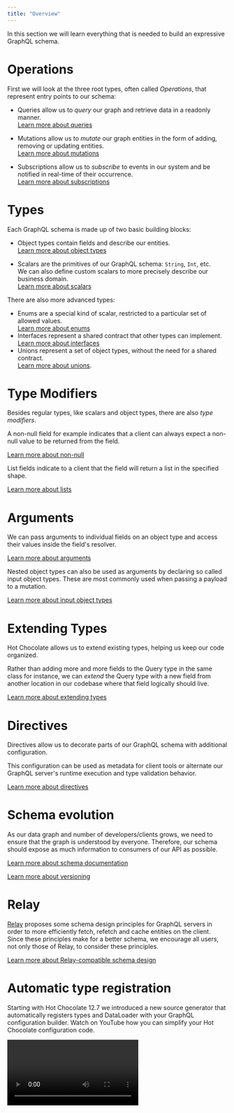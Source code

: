 ```yaml
---
title: "Overview"
---
```


In this section we will learn everything that is needed to build an expressive GraphQL schema.

# Operations

First we will look at the three root types, often called _Operations_, that represent entry points to our schema:

- Queries allow us to _query_ our graph and retrieve data in a readonly manner.<br />[Learn more about queries](/docs/hotchocolate/v16/defining-a-schema/queries)

- Mutations allow us to _mutate_ our graph entities in the form of adding, removing or updating entities.<br />[Learn more about mutations](/docs/hotchocolate/v16/defining-a-schema/mutations)

- Subscriptions allow us to _subscribe_ to events in our system and be notified in real-time of their occurrence.<br />[Learn more about subscriptions](/docs/hotchocolate/v16/defining-a-schema/subscriptions)

# Types

Each GraphQL schema is made up of two basic building blocks:

- Object types contain fields and describe our entities.<br />[Learn more about object types](/docs/hotchocolate/v16/defining-a-schema/object-types)

- Scalars are the primitives of our GraphQL schema: `String`, `Int`, etc.<br />We can also define custom scalars to more precisely describe our business domain.<br />[Learn more about scalars](/docs/hotchocolate/v16/defining-a-schema/scalars)

There are also more advanced types:

- Enums are a special kind of scalar, restricted to a particular set of allowed values.<br />[Learn more about enums](/docs/hotchocolate/v16/defining-a-schema/enums)
- Interfaces represent a shared contract that other types can implement.<br />[Learn more about interfaces](/docs/hotchocolate/v16/defining-a-schema/interfaces)
- Unions represent a set of object types, without the need for a shared contract.<br />[Learn more about unions](/docs/hotchocolate/v16/defining-a-schema/unions).

# Type Modifiers

Besides regular types, like scalars and object types, there are also _type modifiers_.

A non-null field for example indicates that a client can always expect a non-null value to be returned from the field.

[Learn more about non-null](/docs/hotchocolate/v16/defining-a-schema/non-null)

List fields indicate to a client that the field will return a list in the specified shape.

[Learn more about lists](/docs/hotchocolate/v16/defining-a-schema/lists)

# Arguments

We can pass arguments to individual fields on an object type and access their values inside the field's resolver.

[Learn more about arguments](/docs/hotchocolate/v16/defining-a-schema/arguments)

Nested object types can also be used as arguments by declaring so called input object types. These are most commonly used when passing a payload to a mutation.

[Learn more about input object types](/docs/hotchocolate/v16/defining-a-schema/input-object-types)

# Extending Types

Hot Chocolate allows us to extend existing types, helping us keep our code organized.

Rather than adding more and more fields to the Query type in the same class for instance, we can _extend_ the Query type with a new field from another location in our codebase where that field logically should live.

[Learn more about extending types](/docs/hotchocolate/v16/defining-a-schema/extending-types)

# Directives

Directives allow us to decorate parts of our GraphQL schema with additional configuration.

This configuration can be used as metadata for client tools or alternate our GraphQL server's runtime execution and type validation behavior.

[Learn more about directives](/docs/hotchocolate/v16/defining-a-schema/directives)

# Schema evolution

As our data graph and number of developers/clients grows, we need to ensure that the graph is understood by everyone. Therefore, our schema should expose as much information to consumers of our API as possible.

[Learn more about schema documentation](/docs/hotchocolate/v16/defining-a-schema/documentation)

[Learn more about versioning](/docs/hotchocolate/v16/defining-a-schema/versioning)

# Relay

[Relay](https://relay.dev) proposes some schema design principles for GraphQL servers in order to more efficiently fetch, refetch and cache entities on the client. Since these principles make for a better schema, we encourage all users, not only those of Relay, to consider these principles.

[Learn more about Relay-compatible schema design](/docs/hotchocolate/v16/defining-a-schema/relay)

# Automatic type registration

Starting with Hot Chocolate 12.7 we introduced a new source generator that automatically registers types and DataLoader with your GraphQL configuration builder. Watch on YouTube how you can simplify your Hot Chocolate configuration code.

<Video videoId="QPelWd9L9ck" />
